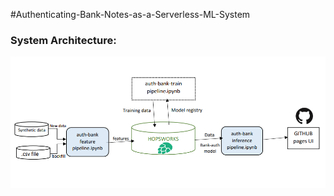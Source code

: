 #Authenticating-Bank-Notes-as-a-Serverless-ML-System

### System Architecture:

![architecture](https://github.com/Bwhiz/Authenticating-Bank-Notes-as-a-Serverless-ML-System/blob/main/assets/bank-note-auth-architecture.png?raw=true)
